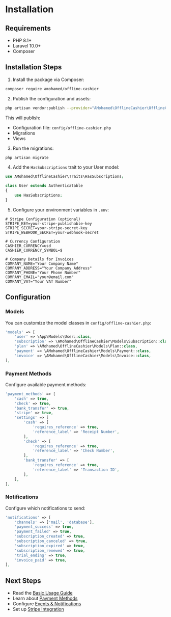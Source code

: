 # Installation

## Requirements

- PHP 8.1+
- Laravel 10.0+
- Composer

## Installation Steps

1. Install the package via Composer:
```bash
composer require amohamed/offline-cashier
```

2. Publish the configuration and assets:

```bash
php artisan vendor:publish --provider="AMohamed\OfflineCashier\OfflineCashierServiceProvider"
```

This will publish:
- Configuration file: `config/offline-cashier.php`
- Migrations
- Views

3. Run the migrations:

```bash
php artisan migrate
```

4. Add the `HasSubscriptions` trait to your User model:

```php
use AMohamed\OfflineCashier\Traits\HasSubscriptions;

class User extends Authenticatable
{
    use HasSubscriptions;
}
```

5. Configure your environment variables in `.env`:

```env
# Stripe Configuration (optional)
STRIPE_KEY=your-stripe-publishable-key
STRIPE_SECRET=your-stripe-secret-key
STRIPE_WEBHOOK_SECRET=your-webhook-secret

# Currency Configuration
CASHIER_CURRENCY=usd
CASHIER_CURRENCY_SYMBOL=$

# Company Details for Invoices
COMPANY_NAME="Your Company Name"
COMPANY_ADDRESS="Your Company Address"
COMPANY_PHONE="Your Phone Number"
COMPANY_EMAIL="your@email.com"
COMPANY_VAT="Your VAT Number"
```

## Configuration

### Models

You can customize the model classes in `config/offline-cashier.php`:

```php
'models' => [
    'user' => \App\Models\User::class,
    'subscription' => \AMohamed\OfflineCashier\Models\Subscription::class,
    'plan' => \AMohamed\OfflineCashier\Models\Plan::class,
    'payment' => \AMohamed\OfflineCashier\Models\Payment::class,
    'invoice' => \AMohamed\OfflineCashier\Models\Invoice::class,
],
```

### Payment Methods

Configure available payment methods:

```php
'payment_methods' => [
    'cash' => true,
    'check' => true,
    'bank_transfer' => true,
    'stripe' => true,
    'settings' => [
        'cash' => [
            'requires_reference' => true,
            'reference_label' => 'Receipt Number',
        ],
        'check' => [
            'requires_reference' => true,
            'reference_label' => 'Check Number',
        ],
        'bank_transfer' => [
            'requires_reference' => true,
            'reference_label' => 'Transaction ID',
        ],
    ],
],
```

### Notifications

Configure which notifications to send:

```php
'notifications' => [
    'channels' => ['mail', 'database'],
    'payment_success' => true,
    'payment_failed' => true,
    'subscription_created' => true,
    'subscription_canceled' => true,
    'subscription_expired' => true,
    'subscription_renewed' => true,
    'trial_ending' => true,
    'invoice_paid' => true,
],
```

## Next Steps

- Read the [Basic Usage Guide](basic-usage.md)
- Learn about [Payment Methods](payment-methods.md)
- Configure [Events & Notifications](events-notifications.md)
- Set up [Stripe Integration](stripe-integration.md)
